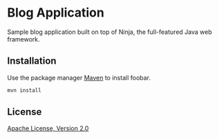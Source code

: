 # Blog Application

Sample blog application built on top of Ninja, the full-featured Java web framework.

## Installation

Use the package manager [Maven](https://maven.apache.org/) to install foobar.

```bash
mvn install
```

## License
[Apache License, Version 2.0](https://www.apache.org/licenses/LICENSE-2.0)